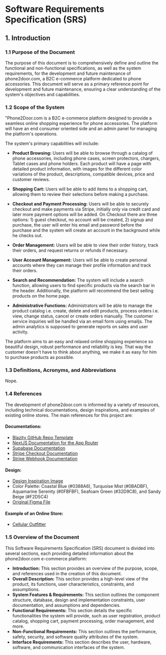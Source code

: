 #  Software Requirements Specification (SRS) 

## 1. Introduction

### 1.1 Purpose of the Document
The purpose of this document is to comprehensively define and outline the functional and non-functional specifications, as well as the system requirements, for the development and future maintenance of phone2door.com, a B2C e-commerce platform dedicated to phone accessories. This document will serve as a primary reference point for development and future maintenance, ensuring a clear understanding of the system's objectives and capabilities.

### 1.2 Scope of the System

"Phone2Door.com is a B2C e-commerce platform designed to provide a seamless online shopping experience for phone accessories. The platform will have an end consumer oriented side and an admin panel for managing the platform's operations.

The system's primary capabilities will include:

- **Product Browsing:** Users will be able to browse through a catalog of phone accessories, including phone cases, screen protectors, chargers, Tablet cases and phone holders. Each product will have a page with detailed product information, with images for the different color variations of the product, descriptions, compatible devices, price and customer reviews.

- **Shopping Cart:** Users will be able to add items to a shopping cart, allowing them to review their selections before making a purchase.

- **Checkout and Payment Processing:** Users will be able to securely checkout and make payments via Stripe, initially only via credit card and later more payment options will be added. On Checkout there are three options: 1) guest checkout, no account will be created, 2) signup and purchase, the user will enter his email and password before the purchase and the system will create an account in the background while he checks out.

- **Order Management:** Users will be able to view their order history, track their orders, and request returns or refunds if necessary.

- **User Account Management:** Users will be able to create personal accounts where they can manage their profile information and track their orders.

- **Search and Recommendation:** The system will include a search function, allowing users to find specific products via the search bar in the header. Additionally, the platform will recommend the best selling products on the home page.

- **Administrative Functions:** Administrators will be able to manage the product catalog i.e. create, delete and edit products, process orders i.e. view, change status, cancel or create orders manually. The customer service inquiries will be handled via an email form using emailjs. The admin analytics is supposed to generate reports on sales and user activity.

The platform aims to an easy and relaxed online shopping experience so beautiful design, robust performance and reliability is key. That way the customer doesn't have to think about anything, we make it as easy for him to purchase products as possible.

### 1.3 Definitions, Acronyms, and Abbreviations
Nope.

### 1.4 References

The development of phone2door.com is informed by a variety of resources, including technical documentations, design inspirations, and examples of existing online stores. The main references for this project are:

#### Documentations:
- [Blazity GitHub Repo Template](https://github.com/Blazity/next-enterprise)
- [NextJS Documentation for the App Router](https://nextjs.org/docs)
- [Supabase Documentation](https://supabase.com/docs)
- [Stripe Checkout Documentation](https://stripe.com/docs/payments/checkout)
- [Stripe Webhook Documentation](https://stripe.com/docs/webhooks)

#### Design:
- [Design Inspiration Image](https://as2.ftcdn.net/v2/jpg/03/27/16/65/500_F_327166500_9k8uEJt38z6fH5f2jyxQlmofrpViyCEy.jpg)
- Color Palette: Coastal Blue (#0388A6), Turquoise Mist (#0BADBF), Aquamarine Serenity (#0FBFBF), Seafoam Green (#32D9C8), and Sandy Beige (#F2D5C4)
- [Original Figma File](https://www.figma.com/file/pFirMdcVr8siv7J18T6x7i/Phone2Door.com?type=design&node-id=0%3A1&mode=design&t=Sgg43EzocgbofJWy-1)

#### Example of an Online Store:
- [Cellular Outfitter](https://www.cellularoutfitter.com/)

### 1.5 Overview of the Document

This Software Requirements Specification (SRS) document is divided into several sections, each providing detailed information about the phone2door.com e-commerce platform:

- **Introduction:** This section provides an overview of the purpose, scope, and references used in the creation of this document.
- **Overall Description:** This section provides a high-level view of the product, its functions, user characteristics, constraints, and assumptions.
- **System Features & Requirements:** This section outlines the component structure, database, design and implementation constraints, user documentation, and assumptions and dependencies.
- **Functional Requirements:** This section details the specific functionalities the system will provide, such as user registration, product catalog, shopping cart, payment processing, order management, and more.
- **Non-Functional Requirements:** This section outlines the performance, safety, security, and software quality attributes of the system.
- **Interface Requirements:** This section describes the user, hardware, software, and communication interfaces of the system.

